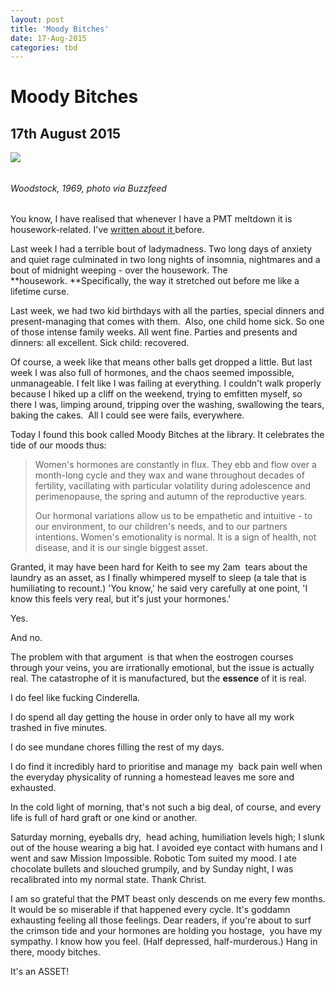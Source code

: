 ```yaml
---
layout: post
title: 'Moody Bitches'
date: 17-Aug-2015
categories: tbd
---
```


# Moody Bitches

## 17th August 2015

<img class="photo-horiz" src="http://ak-hdl.buzzfed.com/static/2015-08/14/16/enhanced/webdr14/enhanced-buzz-wide-5427-1439584230-7.jpg" />

<h6 An emotional moment,   maybe regretted in the morning.</h6>

<h6 <a href="http://www.buzzfeed.com/gabrielsanchez/pictures-that-show-just-how-crazy-woodstock-really-was#.ggbYEDwQy">Woodstock,   1969, photo via Buzzfeed</a></h6>

You know, I have realised that whenever I have a PMT meltdown it is housework-related. I've <a href="http://mogantosh.com/pmt-beware-all-ye-who-approach-i-am-not-even-kidding/">written about it </a>before.

Last week I had a terrible bout of ladymadness. Two long days of anxiety and quiet rage culminated in two long nights of insomnia, nightmares and a bout of midnight weeping - over the housework. The **housework. **Specifically, the way it stretched out before me like a lifetime curse.

Last week, we had two kid birthdays with all the parties, special dinners and present-managing that comes with them.  Also, one child home sick. So one of those intense family weeks. All went fine. Parties and presents and dinners: all excellent. Sick child: recovered.

Of course, a week like that means other balls get dropped a little. But last week I was also full of hormones, and the chaos seemed impossible, unmanageable. I felt like I was failing at everything. I couldn't walk properly because I hiked up a cliff on the weekend, trying to emfitten myself, so there I was, limping around, tripping over the washing, swallowing the tears, baking the cakes.  All I could see were fails, everywhere.

Today I found this book called Moody Bitches at the library. It celebrates the tide of our moods thus:

<blockquote>Women's hormones are constantly in flux. They ebb and flow over a month-long cycle and they wax and wane throughout decades of fertility, vacillating with particular volatility during adolescence and perimenopause, the spring and autumn of the reproductive years.

Our hormonal variations allow us to be empathetic and intuitive - to our environment, to our children's needs, and to our partners intentions. Women's emotionality is normal. It is a sign of health, not disease, and it is our single biggest asset.</blockquote>

Granted, it may have been hard for Keith to see my 2am  tears about the laundry as an asset, as I finally whimpered myself to sleep (a tale that is humiliating to recount.) 'You know,' he said very carefully at one point, 'I know this feels very real, but it's just your hormones.'

Yes.

And no.

The problem with that argument  is that when the eostrogen courses through your veins, you are irrationally emotional, but the issue is actually real. The catastrophe of it is manufactured, but the **essence** of it is real.

I do feel like fucking Cinderella.

I do spend all day getting the house in order only to have all my work trashed in five minutes.

I do see mundane chores filling the rest of my days.

I do find it incredibly hard to prioritise and manage my  back pain well when the everyday physicality of running a homestead leaves me sore and exhausted.

In the cold light of morning, that's not such a big deal, of course, and every life is full of hard graft or one kind or another.

Saturday morning, eyeballs dry,  head aching, humiliation levels high; I slunk out of the house wearing a big hat. I avoided eye contact with humans and I went and saw Mission Impossible. Robotic Tom suited my mood. I ate chocolate bullets and slouched grumpily, and by Sunday night, I was recalibrated into my normal state. Thank Christ.

I am so grateful that the PMT beast only descends on me every few months. It would be so miserable if that happened every cycle. It's goddamn exhausting feeling all those feelings. Dear readers, if you're about to surf the crimson tide and your hormones are holding you hostage,  you have my sympathy. I know how you feel. (Half depressed, half-murderous.) Hang in there, moody bitches.

It's an ASSET!
